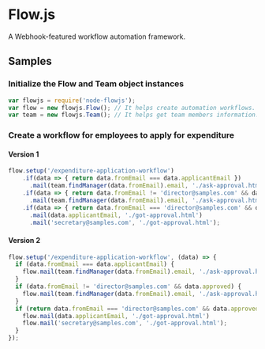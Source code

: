 # Flow.js
A Webhook-featured workflow automation framework.

## Samples

### Initialize the Flow and Team object instances
```js
var flowjs = require('node-flowjs');
var flow = new flowjs.Flow(); // It helps create automation workflows.
var team = new flowjs.Team(); // It helps get team members information.
```

### Create a workflow for employees to apply for expenditure

#### Version 1
```js
flow.setup('/expenditure-application-workflow')
    .if(data => { return data.fromEmail === data.applicantEmail })
      .mail(team.findManager(data.fromEmail).email, './ask-approval.html')
    .if(data => { return data.fromEmail != 'director@samples.com' && data.approved })
      .mail(team.findManager(data.fromEmail).email, './ask-approval.html')
    .if(data => { return data.fromEmail === 'director@samples.com' && data.approved })
      .mail(data.applicantEmail, './got-approval.html')
      .mail('secretary@samples.com', './got-approval.html');
```

#### Version 2
```js
flow.setup('/expenditure-application-workflow', (data) => {
  if (data.fromEmail === data.applicantEmail) {
    flow.mail(team.findManager(data.fromEmail).email, './ask-approval.html');
  }
  if (data.fromEmail != 'director@samples.com' && data.approved) {
    flow.mail(team.findManager(data.fromEmail).email, './ask-approval.html');
  }
  if (return data.fromEmail === 'director@samples.com' && data.approved) {
    flow.mail(data.applicantEmail, './got-approval.html')
    flow.mail('secretary@samples.com', './got-approval.html');
  }
});
```
